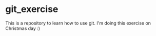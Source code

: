 # git_exercise

This is a repository to learn how to use git.
I'm doing this exercise on Christmas day :)
